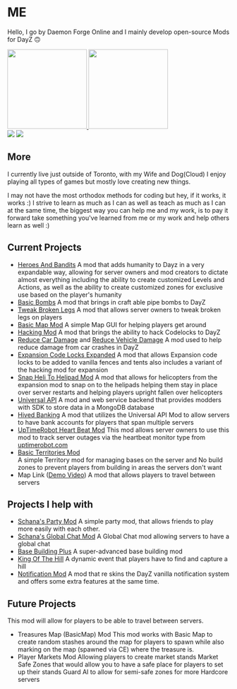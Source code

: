 # ME
Hello, I go by Daemon Forge Online and I mainly develop open-source Mods for DayZ 🙃

<div>
    <a href="https://github.com/daemonforge">
    <img height="180em" src="https://github-readme-stats.vercel.app/api?username=daemonf0rge&show_icons=true&theme=slateorange&include_all_commits=true&count_private=true"/>
    <img height="180em" src="https://github-readme-stats.vercel.app/api/top-langs/?username=daemonf0rge&layout=compact&langs_count=7&theme=slateorange"/>
</div>
<div> 
    <a href="https://www.youtube.com/channel/UC5pH0nFnVhHtq4L0uv5QlXA" target="_blank"><img src="https://img.shields.io/badge/YouTube-FF0000?style=for-the-badge&logo=youtube&logoColor=white" target="_blank"></a>
    <a href="https://discord.gg/SkUkPv4" target="_blank"><img src="https://img.shields.io/badge/Discord-7289DA?style=for-the-badge&logo=discord&logoColor=white" target="_blank"></a> 
</div>
    
## More
I currently live just outside of Toronto, with my Wife and Dog(Cloud) I enjoy playing all types of games but mostly love creating new things.

I may not have the most orthodox methods for coding but hey, if it works, it works :) I strive to learn as much as I can as well as teach as much as I can at the same time, the biggest way you can help me and my work, is to pay it forward take something you've learned from me or my work and help others learn as well :)

## Current Projects
- [Heroes And Bandits](https://github.com/daemonforge/Dayz-HeroesAndBandits)
   A mod that adds humanity to Dayz in a very expandable way, allowing for server owners and mod creators to dictate almost everything including the ability to create customized Levels and Actions, as well as the ability to create customized zones for exclusive use based on the player's humanity
- [Basic Bombs](https://github.com/daemonforge/BasicBombs)
   A mod that brings in craft able pipe bombs to DayZ
- [Tweak Broken Legs](https://github.com/daemonforge/DayZ-TweakBrokenLegs)
  A mod that allows server owners to tweak broken legs on players
- [Basic Map Mod](https://github.com/daemonforge/DayZ-BasicMap)
   A simple Map GUI for helping players get around
- [Hacking Mod](https://github.com/daemonforge/Dayz-HackingMod)
   A mod that brings the ability to hack Codelocks to DayZ
- [Reduce Car Damage](https://github.com/daemonforge/DayzSA-ReduceCarDamage) and [Reduce Vehicle Damage](https://github.com/daemonforge/DayZ-ReduceVehicleDamage)
   A mod used to help reduce damage from car crashes in DayZ
- [Expansion Code Locks Expanded](https://github.com/daemonforge/Dayz-ExpansionCodeLockExpanded)
   A mod that allows Expansion code locks to be added to vanilla fences and tents also includes a variant of the hacking mod for expansion
- [Snap Heli To Helipad Mod](https://github.com/daemonforge/Dayz-SnapHeliToHelipad)
   A mod that allows for helicopters from the expansion mod to snap on to the helipads helping them stay in place over server restarts and helping players upright fallen over helicopters
- [Universal API](https://github.com/daemonforge/DayZ-UniveralApi)
   A mod and web service backend that provides modders with SDK to store data in a MongoDB database
- [Hived Banking](https://github.com/daemonforge/DayZ-HivedBanking)
   A mod that utilizes the Universal API Mod to allow servers to have bank accounts for players that span multiple servers
- [UpTimeRobot Heart Beat Mod](https://github.com/daemonforge/DayZ-UptimeRobot)
   This mod allows server owners to use this mod to track server outages via the heartbeat monitor type from [uptimerobot.com](https://uptimerobot.com/)
- [Basic Territories Mod](https://github.com/daemonforge/BasicTerritories)   
   A simple Territory mod for managing bases on the server and No build zones to prevent players from building in areas the servers don't want
- Map Link ([Demo Video](https://youtu.be/EU-Dt27BWNo))
  A mod that allows players to travel between servers

## Projects I help with
- [Schana's Party Mod](https://github.com/schana/dayz-mod-party)
   A simple party mod, that allows friends to play more easily with each other.
- [Schana's Global Chat Mod](https://github.com/schana/dayz-mod-global-chat)
   A Global Chat mod allowing servers to have a global chat
- [Base Building Plus](https://steamcommunity.com/sharedfiles/filedetails/?id=1710977250)
   A super-advanced base building mod
- [King Of The Hill](https://steamcommunity.com/sharedfiles/filedetails/?id=2350401726)
   A dynamic event that players have to find and capture a hill
- [Notification Mod](https://steamcommunity.com/sharedfiles/filedetails/?id=2353998362)
    A mod that re skins the DayZ vanilla notification system and offers some extra features at the same time.

## Future Projects
  This mod will allow for players to be able to travel between servers.
- Treasures Map (BasicMap) Mod
   This mod works with Basic Map to create random stashes around the map for players to spawn while also marking on the map (spawned via CE) where the treasure is.
- Player Markets Mod 
    Allowing players to create market stands 
    Market Safe Zones that would allow you to have a safe place for players to set up their stands
    Guard AI to allow for semi-safe zones for more Hardcore servers
